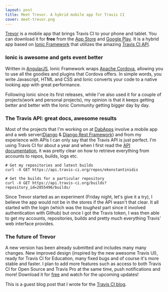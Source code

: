 ```yaml
---
layout: post
title: Meet Trevor. A hybrid mobile app for Travis CI
cover: meet-trevor.png
---
```


[Trevor](http://www.trevorapp.com/) is a mobile app that brings Travis CI to your phone and tablet. You can download it for **free** from the [App Store](http://itunes.apple.com/app/id962155187) and [Google Play](http://play.google.com/store/apps/details?id=com.iamemmanouil.trevor). It is a hybrid app based on [Ionic Framework](http://www.ionicframework.com/) that utilizes the amazing [Travis CI API](http://docs.travis-ci.com/api/).

### Ionic is awesome and gets event better
Written in [AngularJS](http://www.angularjs.com/), Ionic Framework wraps [Apache Cordova](http://www.cordova.io/), allowing you to use all the goodies and plugins that Cordova offers. In simple words, you write Javascript, HTML and CSS and Ionic converts your code to a native looking app with great performance.

Following Ionic since its first releases, while I've also used it for a couple of projects(work and personal projects), my opinion is that it keeps getting better and better with the Ionic Community getting bigger day by day.

### The Travis API: great docs, awesome results
Most of the projects that I'm working on at [DabApps](http://www.dabapps.com) involve a mobile app and a web server([Django](http://www.djangoproject.com/) & [Django Rest Framework](http://www.djangorestframework.com/)) and from my experience with APIs I can only say that the Travis API is just perfect.  I'm using Travis CI for about a year and when I first read the [API documentation](http://docs.travis-ci.com/api/), it was pretty clear on how to retrieve everything from accounts to repos, builds, logs etc.

    # Get my repositories and latest builds
    curl -X GET https://api.travis-ci.org/repos/ekonstantinidis

    # Get the builds for a particular repository
    curl -X GET https://api.travis-ci.org/builds?repository_id=2855496/builds/

Since Trevor started as an experiment (Friday night,  let's give it a try), I believe the app would not be in the stores if the API wasn't that clear. It all started with the login (which was the *toughest* part since it involved authentication with Github) but once I got the Travis token, I was then able to get my accounts, repositories, builds and pretty much everything Travis' web interface provides.

### The future of Trevor
A new version has been already submitted and includes many many changes. New improved design (inspired by the new awesome Travis UI), ready for Travis CI for Education, many fixed bugs and of course it's more stable and faster. I plan to add more features such as access to both Travis CI for Open Source and Travis Pro at the same time, push notifications and more! Download it for [free](http://www.trevorapp.com/) and watch for the upcoming updates!

This is a guest blog post that I wrote for the [Travis CI blog](http://blog.travis-ci.com/2015-04-06-meet-trevor-hybrid-app/).
